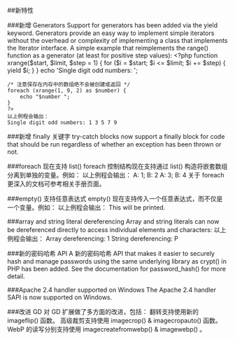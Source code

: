 ##新特性

###新增 Generators
	Support for generators has been added via the yield keyword. Generators provide an easy way to implement simple iterators without the overhead or complexity of implementing a class that implements the Iterator interface.
	A simple example that reimplements the range() function as a generator (at least for positive step values):
	<?php
	function xrange($start, $limit, $step = 1) {
		for ($i = $start; $i <= $limit; $i += $step) {
			yield $i;
		}
	}
	echo 'Single digit odd numbers: ';
	
	/* 注意保存在内存中的数组绝不会被创建或返回 */ 
	foreach (xrange(1, 9, 2) as $number) {
		echo "$number ";
	}
	?>
	以上例程会输出：
	Single digit odd numbers: 1 3 5 7 9 
	
###新增 finally 关键字
	try-catch blocks now support a finally block for code that should be run regardless of whether an exception has been thrown or not.
	
###foreach 现在支持 list()
	foreach 控制结构现在支持通过 list() 构造将嵌套数组分离到单独的变量。例如：
	<?php
	$array = [
		[1, 2],
		[3, 4],
	];
	foreach ($array as list($a, $b)) {
		echo "A: $a; B: $b\n";
	}
	?>
	以上例程会输出：
	A: 1; B: 2
	A: 3; B: 4
	关于 foreach 更深入的文档可参考相关手册页面。

###empty() 支持任意表达式
	empty() 现在支持传入一个任意表达式，而不仅是一个变量。例如：
	<?php
	function always_false() {
		return false;
	}
	if (empty(always_false())) {
		echo 'This will be printed.';
	}
	if (empty(true)) {
		echo 'This will not be printed.';
	}
	?>
	以上例程会输出：
	This will be printed.
	
###array and string literal dereferencing
	Array and string literals can now be dereferenced directly to access individual elements and characters:
	<?php
	echo 'Array dereferencing: ';
	echo [1, 2, 3][0];
	echo "\n";
	echo 'String dereferencing: ';
	echo 'PHP'[0];
	echo "\n";
	?>
	以上例程会输出：
	Array dereferencing: 1
	String dereferencing: P
	
###新的密码哈希 API
	A 新的密码哈希 API that makes it easier to securely hash and manage passwords using the same underlying library as crypt() in PHP has been added. See the documentation for password_hash() for more detail.
	
###Apache 2.4 handler supported on Windows
	The Apache 2.4 handler SAPI is now supported on Windows.
	
###改进 GD
	对 GD 扩展做了多方面的改进，包括：
	翻转支持使用新的 imageflip() 函数。
	高级裁剪支持使用 imagecrop() & imagecropauto() 函数。
	WebP 的读写分别支持使用 imagecreatefromwebp() & imagewebp() 。
	
	